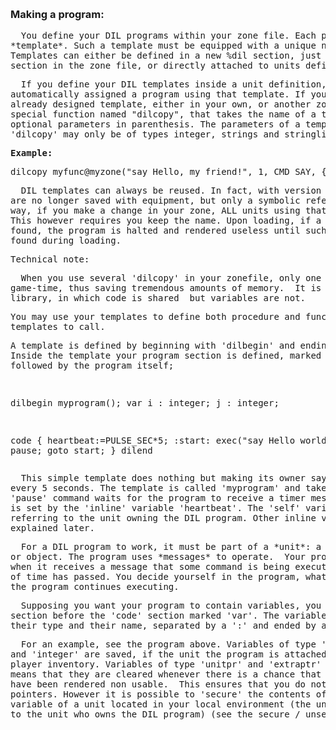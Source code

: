 <div class="mw-parser-output"><p><br />
<span id="making"></span>
</p>
 <h3><span class="mw-headline" id="Making_a_program:">Making a program:</span></h3>
<pre>  You define your DIL programs within your zone file. Each program you make is a
*template*. Such a template must be equipped with a unique name (for that zone).
Templates can either be defined in a new %dil section, just below the %zone
section in the zone file, or directly attached to units defined in your zonefile.
</pre>
<pre>  If you define your DIL templates inside a unit definition, that unit is
automatically assigned a program using that template. If you want to use an
already designed template, either in your own, or another zone, you use a
special function named "dilcopy", that takes the name of a template, and any
optional parameters in parenthesis. The parameters of a template called with
'dilcopy' may only be of types integer, strings and stringlists.
</pre>
<pre><b>Example:</b>
</pre>
<pre>dilcopy myfunc@myzone("say Hello, my friend!", 1, CMD_SAY, {"name1", "name2"});
</pre>
<pre>  DIL templates can always be reused. In fact, with version 2.0 of DIL, programs
are no longer saved with equipment, but only a symbolic reference is used. That
way, if you make a change in your zone, ALL units using that program are changed.
This however requires you keep the name. Upon loading, if a template is not
found, the program is halted and rendered useless until such a reference can be
found during loading.
</pre>
<pre>Technical note:
</pre>
<pre>  When you use several 'dilcopy' in your zonefile, only one instance is present
game-time, thus saving tremendous amounts of memory.  It is similar to a shared
library, in which code is shared  but variables are not.
</pre>
<pre>You may use your templates to define both procedure and functions for your other
templates to call.
</pre>
<pre>A template is defined by beginning with 'dilbegin' and ending with 'dilend'.
Inside the template your program section is defined, marked by the keyword 'code',
followed by the program itself;
</pre>
<pre>

 dilbegin myprogram();
 var
   i : integer;
   j : integer;

 code
 {
   heartbeat:=PULSE_SEC*5;
   :start:
   exec("say Hello world", self);
   pause;
   goto start;
 }
 dilend
</pre>
<pre>  This simple template does nothing but making its owner say 'Hello world' once
every 5 seconds. The template is called 'myprogram' and takes no arguments. The
'pause' command waits for the program to receive a timer message, whose interval
is set by the 'inline' variable 'heartbeat'. The 'self' variable is a unitptr
referring to the unit owning the DIL program. Other inline variables will be
explained later.
</pre>
<pre>  For a DIL program to work, it must be part of a *unit*: a room, player, non-player
or object. The program uses *messages* to operate.  Your program gets activated
when it receives a message that some command is being executed, or a certain amount
of time has passed. You decide yourself in the program, what to wait for, before
the program continues executing.
</pre>
<pre>  Supposing you want your program to contain variables, you have to put them in a
section before the 'code' section marked 'var'. The variables are declared by
their type and their name, separated by a ':' and ended by a ';'
</pre>
<pre>  For an example, see the program above. Variables of type 'string', 'stringlist'
and 'integer' are saved, if the unit the program is attached to is saved with
player inventory. Variables of type 'unitpr' and 'extraptr' are 'volatile'. This
means that they are cleared whenever there is a chance that their contents may
have been rendered non usable.  This ensures that you do not have any 'loose'
pointers. However it is possible to 'secure' the contents of a 'unitptr' type
variable of a unit located in your local environment (the units directly 'visible'
to the unit who owns the DIL program) (see the secure / unsecure functions).
</pre></div>